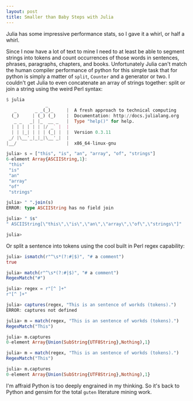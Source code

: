 ```yaml
---
layout: post
title: Smaller than Baby Steps with Julia
---
```


Julia has some impressive performance stats, so I gave it a whirl, or half a whirl.

Since I now have a lot of text to mine I need to at least be able to segment strings into tokens and count occurrences of those words in sentences, phrases, paragraphs, chapters, and books. Unfortunately Julia can't match the human compiler performance of python for this simple task that for python is simply a matter of `split`, `Counter` and a generator or two. I couldn't get Julia to even concatenate an array of strings together:
 split or join a string using the weird Perl syntax:

```julia
$ julia
               _
   _       _ _(_)_     |  A fresh approach to technical computing
  (_)     | (_) (_)    |  Documentation: http://docs.julialang.org
   _ _   _| |_  __ _   |  Type "help()" for help.
  | | | | | | |/ _` |  |
  | | |_| | | | (_| |  |  Version 0.3.11
 _/ |\__'_|_|_|\__'_|  |  
|__/                   |  x86_64-linux-gnu

julia> s = ["this", "is", "an", "array", "of", "strings"]
6-element Array{ASCIIString,1}:
 "this"   
 "is"     
 "an"     
 "array"  
 "of"     
 "strings"

julia> " ".join(s)
ERROR: type ASCIIString has no field join

julia> " $s"
" ASCIIString[\"this\",\"is\",\"an\",\"array\",\"of\",\"strings\"]"

julia> 
```

Or split a sentence into tokens using the cool built in Perl regex capability:

```julia
julia> ismatch(r"^\s*(?:#|$)", "# a comment")
true

julia> match(r"^\s*(?:#|$)", "# a comment")
RegexMatch("#")

julia> regex = r"[^ ]+"
r"[^ ]+"

julia> captures(regex, "This is an sentence of workds (tokens).")
ERROR: captures not defined

julia> m = match(regex, "This is an sentence of workds (tokens).")
RegexMatch("This")

julia> m.captures
0-element Array{Union(SubString{UTF8String},Nothing),1}

julia> m = match(regex, "This is an sentence of workds (tokens).")
RegexMatch("This")

julia> m.captures
0-element Array{Union(SubString{UTF8String},Nothing),1}
```

I'm affraid Python is too deeply engrained in my thinking. So it's back to Python and gensim for the total `guten` literature mining work.